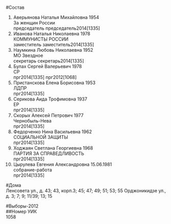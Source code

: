 #Состав  
1. Аверьянова Наталья Михайловна 1954  
    За женщин России  
    председатель председатель2014[1335]  
2. Иванова Наталья Николаевна 1978  
    КОММУНИСТЫ РОССИИ  
    заместитель заместитель2014[1335]  
3. Наумкина Любовь Николаевна 1952  
    МО Звездное  
    секретарь секретарь2014[1335]  
4. Булах Сергей Валерьевич 1978  
    СР  
    прг2014[1335] прг2012[1068]  
5. Пристанскова Елена Борисовна 1953  
    ЛДПР  
    прг2014[1335]  
6. Серикова Аида Трофимовна 1937  
    ЕР  
    прг2014[1335]  
7. Скорых Алексей Петрович 1977  
    Чернобыль-Нева  
    прг2014[1335]  
8. Федорченко Нина Васильевна 1962  
    СОЦИАЛЬНОЙ ЗАЩИТЫ  
    прг2014[1335]  
9. Ходжаян Светлана Георгиевна 1968  
    ПАРТИЯ ЗА СПРАВЕДЛИВОСТЬ  
    прг2014[1335]  
10. Цырулева Евгения Александровна 15.06.1981  
    собрание-работа  
    прг2014[1335]  
  
#Дома  
Ленсовета ул., д. 43; 43, корп.З; 45; 47; 49; 51; 53; 55 Орджоникидзе ул., д. 3; 7; 9; 11/39; 13; 15  
  
#Выборы-2012  
##Номер УИК  
1058  
